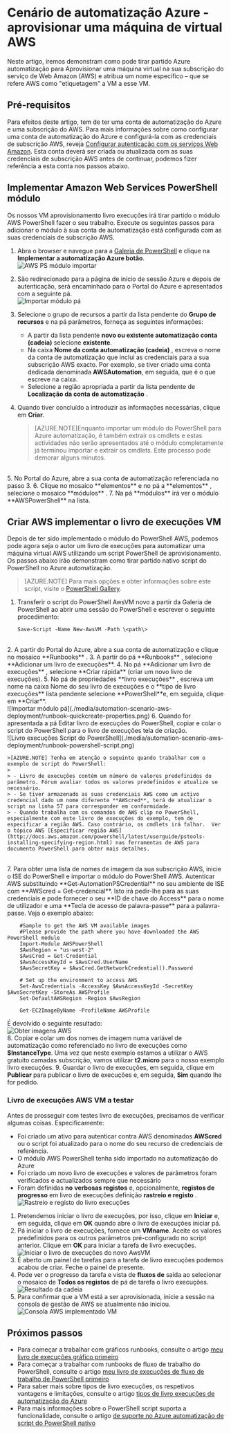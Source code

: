 <properties
   pageTitle="A automatização de implementação de uma VM no Amazon Web Services | Microsoft Azure"
   description="Este artigo demonstra como utilizar o Azure automatização para automatizar a criação de um VM de serviço Web Amazon"
   services="automation"
   documentationCenter=""
   authors="mgoedtel"
   manager="jwhit"
   editor="" />
<tags
   ms.service="automation"
   ms.devlang="na"
   ms.topic="article"
   ms.tgt_pltfrm="na"
   ms.workload="na"
   ms.date="08/17/2016"
   ms.author="tiandert; bwren" />

# <a name="azure-automation-scenario---provision-an-aws-virtual-machine"></a>Cenário de automatização Azure - aprovisionar uma máquina de virtual AWS 

Neste artigo, iremos demonstram como pode tirar partido Azure automatização para Aprovisionar uma máquina virtual na sua subscrição do serviço de Web Amazon (AWS) e atribua um nome específico – que se refere AWS como "etiquetagem" a VM a esse VM.

## <a name="prerequisites"></a>Pré-requisitos

Para efeitos deste artigo, tem de ter uma conta de automatização do Azure e uma subscrição do AWS. Para mais informações sobre como configurar uma conta de automatização do Azure e configurá-la com as credenciais de subscrição AWS, reveja [Configurar autenticação com os serviços Web Amazon](../automation/automation-sec-configure-aws-account.md).  Esta conta deverá ser criada ou atualizada com as suas credenciais de subscrição AWS antes de continuar, podemos fizer referência a esta conta nos passos abaixo.


## <a name="deploy-amazon-web-services-powershell-module"></a>Implementar Amazon Web Services PowerShell módulo

Os nossos VM aprovisionamento livro execuções irá tirar partido o módulo AWS PowerShell fazer o seu trabalho. Execute os seguintes passos para adicionar o módulo à sua conta de automatização está configurada com as suas credenciais de subscrição AWS.  

1. Abra o browser e navegue para a [Galeria de PowerShell](http://www.powershellgallery.com/packages/AWSPowerShell/) e clique na **Implementar a automatização Azure botão**.<br> ![AWS PS módulo importar](./media/automation-scenario-aws-deployment/powershell-gallery-download-awsmodule.png)

2. São redirecionado para a página de início de sessão Azure e depois de autenticação, será encaminhado para o Portal do Azure e apresentados com a seguinte pá.<br> ![Importar módulo pá](./media/automation-scenario-aws-deployment/deploy-aws-powershell-module-parameters.png)

3. Selecione o grupo de recursos a partir da lista pendente do **Grupo de recursos** e na pá parâmetros, forneça as seguintes informações:
   * A partir da lista pendente **novo ou existente automatização conta (cadeia)** selecione **existente**.  
   * Na caixa **Nome da conta automatização (cadeia)** , escreva o nome da conta de automatização que inclui as credenciais para a sua subscrição AWS exacto.  Por exemplo, se tiver criado uma conta dedicada denominada **AWSAutomation**, em seguida, que é o que escreve na caixa.
   * Selecione a região apropriada a partir da lista pendente de **Localização da conta de automatização** .

4. Quando tiver concluído a introduzir as informações necessárias, clique em **Criar**.

    >[AZURE.NOTE]Enquanto importar um módulo do PowerShell para Azure automatização, é também extrair os cmdlets e estas actividades não serão apresentados até o módulo completamente já terminou importar e extrair os cmdlets. Este processo pode demorar alguns minutos.  
<br>
5. No Portal do Azure, abre a sua conta de automatização referenciada no passo 3.
6. Clique no mosaico **elementos** e no pá a **elementos** , selecione o mosaico **módulos** .
7. Na pá **módulos** irá ver o módulo **AWSPowerShell** na lista.

## <a name="create-aws-deploy-vm-runbook"></a>Criar AWS implementar o livro de execuções VM

Depois de ter sido implementado o módulo do PowerShell AWS, podemos pode agora seja o autor um livro de execuções para automatizar uma máquina virtual AWS utilizando um script PowerShell de aprovisionamento. Os passos abaixo irão demonstram como tirar partido nativo script do PowerShell no Azure automatização.  

>[AZURE.NOTE] Para mais opções e obter informações sobre este script, visite o [PowerShell Gallery](https://www.powershellgallery.com/packages/New-AwsVM/DisplayScript).


1. Transferir o script do PowerShell AwsVM novo a partir da Galeria de PowerShell ao abrir uma sessão do PowerShell e escrever o seguinte procedimento:<br>
   ```
   Save-Script -Name New-AwsVM -Path \<path\>
   ```
<br>
2. A partir do Portal do Azure, abre a sua conta de automatização e clique no mosaico **Runbooks** .  
3. A partir do pá **Runbooks** , selecione **Adicionar um livro de execuções**.
4. No pá **Adicionar um livro de execuções** , selecione **Criar rápida** (criar um novo livro de execuções).
5. No pá de propriedades **livro execuções** , escreva um nome na caixa Nome do seu livro de execuções e o **tipo de livro execuções** lista pendente selecione **PowerShell**e, em seguida, clique em **Criar**.<br> ![Importar módulo pá](./media/automation-scenario-aws-deployment/runbook-quickcreate-properties.png)
6. Quando for apresentada a pá Editar livro de execuções do PowerShell, copiar e colar o script do PowerShell para o livro de execuções tela de criação.<br> ![Livro execuções Script do PowerShell](./media/automation-scenario-aws-deployment/runbook-powershell-script.png)<br>

    >[AZURE.NOTE] Tenha em atenção o seguinte quando trabalhar com o exemplo de script do PowerShell:
    >
    > - Livro de execuções contém um número de valores predefinidos do parâmetro. Fórum avaliar todos os valores predefinidos e atualize se necessário.
    > - Se tiver armazenado as suas credenciais AWS como um activo credencial dado um nome diferente **AWScred**, terá de atualizar o script na linha 57 para corresponder em conformidade.  
    > - Quando trabalha com os comandos de AWS clip no PowerShell, especialmente com este livro de execuções do exemplo, tem de especificar a região AWS. Caso contrário, os cmdlets irá falhar.  Ver o tópico AWS [Especificar região AWS](http://docs.aws.amazon.com/powershell/latest/userguide/pstools-installing-specifying-region.html) nas ferramentas de AWS para documento PowerShell para obter mais detalhes.  
<br>
7. Para obter uma lista de nomes de imagem da sua subscrição AWS, inicie o ISE do PowerShell e importar o módulo do PowerShell AWS.  Autenticar AWS substituindo **Get-AutomationPSCredential** no seu ambiente de ISE com **AWScred = Get-credencial**.  Isto irá pedir-lhe para as suas credenciais e pode fornecer o seu **ID de chave do Access** para o nome de utilizador e uma **Tecla de acesso de palavra-passe** para a palavra-passe.  Veja o exemplo abaixo:

        #Sample to get the AWS VM available images
        #Please provide the path where you have downloaded the AWS PowerShell module
        Import-Module AWSPowerShell
        $AwsRegion = "us-west-2"
        $AwsCred = Get-Credential
        $AwsAccessKeyId = $AwsCred.UserName
        $AwsSecretKey = $AwsCred.GetNetworkCredential().Password

        # Set up the environment to access AWS
        Set-AwsCredentials -AccessKey $AwsAccessKeyId -SecretKey $AwsSecretKey -StoreAs AWSProfile
        Set-DefaultAWSRegion -Region $AwsRegion

        Get-EC2ImageByName -ProfileName AWSProfile
   É devolvido o seguinte resultado:<br>
   ![Obter imagens AWS](./media/automation-scenario-aws-deployment/powershell-ise-output.png)  
8. Copiar e colar um dos nomes de imagem numa variável de automatização como referenciado no livro de execuções como **$InstanceType**. Uma vez que neste exemplo estamos a utilizar o AWS gratuito camadas subscrição, vamos utilizar **t2.micro** para o nosso exemplo livro execuções.
9. Guardar o livro de execuções, em seguida, clique em **Publicar** para publicar o livro de execuções e, em seguida, **Sim** quando lhe for pedido.


### <a name="testing-the-aws-vm-runbook"></a>Livro de execuções AWS VM a testar
Antes de prosseguir com testes livro de execuções, precisamos de verificar algumas coisas. Especificamente:

   -  Foi criado um ativo para autenticar contra AWS denominados **AWScred** ou o script foi atualizado para o nome do seu recurso de credenciais de referência.  
   -  O módulo AWS PowerShell tenha sido importado na automatização do Azure
   -  Foi criado um novo livro de execuções e valores de parâmetros foram verificados e actualizados sempre que necessário
   -  Foram definidas **no** **verbosas registos** e, opcionalmente, **registos de progresso** em livro de execuções definição **rastreio e registo** .<br> ![Rastreio e registo do livro execuções](./media/automation-scenario-aws-deployment/runbook-settings-logging-and-tracing.png)

1. Pretendemos iniciar o livro de execuções, por isso, clique em **Iniciar** e, em seguida, clique em **OK** quando abre o livro de execuções iniciar pá.
2. Pá iniciar o livro de execuções, fornece um **VMname**.  Aceite os valores predefinidos para os outros parâmetros pré-configurado no script anterior.  Clique em **OK** para iniciar a tarefa de livro execuções.<br> ![Iniciar o livro de execuções do novo AwsVM](./media/automation-scenario-aws-deployment/runbook-start-job-parameters.png)
3. É aberto um painel de tarefas para a tarefa de livro execuções podemos acabou de criar. Feche o painel de presente.
4. Pode ver o progresso da tarefa e vista de **fluxos de** saída ao selecionar o mosaico de **Todos os registos** de pá de tarefa o livro execuções.<br> ![Resultado da cadeia](./media/automation-scenario-aws-deployment/runbook-job-streams-output.png)
5. Para confirmar que a VM está a ser aprovisionada, inicie a sessão na consola de gestão de AWS se atualmente não iniciou.<br> ![Consola AWS implementado VM](./media/automation-scenario-aws-deployment/aws-instances-status.png)

## <a name="next-steps"></a>Próximos passos
-   Para começar a trabalhar com gráficos runbooks, consulte o artigo [meu livro de execuções gráfico primeiro](automation-first-runbook-graphical.md)
-   Para começar a trabalhar com runbooks de fluxo de trabalho do PowerShell, consulte o artigo [meu livro de execuções de fluxo de trabalho de PowerShell primeiro](automation-first-runbook-textual.md)
-   Para saber mais sobre tipos de livro execuções, os respetivos vantagens e limitações, consulte o artigo [tipos de livro execuções de automatização do Azure](automation-runbook-types.md)
-   Para mais informações sobre o PowerShell script suporta a funcionalidade, consulte o artigo [de suporte no Azure automatização de script do PowerShell nativo](https://azure.microsoft.com/blog/announcing-powershell-script-support-azure-automation-2/)
